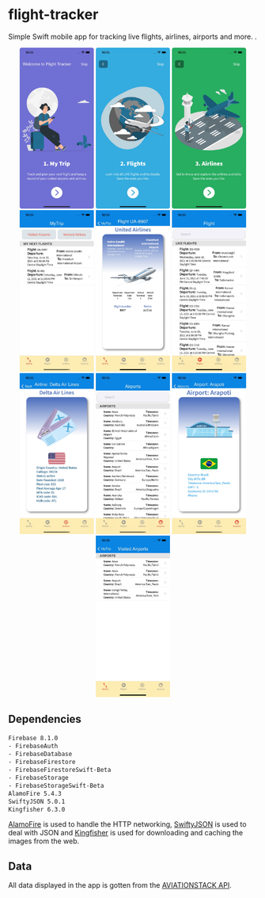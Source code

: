 # flight-tracker
Simple Swift mobile app for tracking live flights, airlines, airports and more. .

<p align="center">
  <img src="https://github.com/enriquedlh97/flight-tracker/blob/main/screenshots/1.jpeg" width="150">
  <img src="https://github.com/enriquedlh97/flight-tracker/blob/main/screenshots/2.jpeg" width="150">
  <img src="https://github.com/enriquedlh97/flight-tracker/blob/main/screenshots/3.jpeg" width="150">
  <img src="https://github.com/enriquedlh97/flight-tracker/blob/main/screenshots/4.jpeg" width="150">
  <img src="https://github.com/enriquedlh97/flight-tracker/blob/main/screenshots/5.jpeg" width="150">
  <img src="https://github.com/enriquedlh97/flight-tracker/blob/main/screenshots/6.jpeg" width="150">
  <img src="https://github.com/enriquedlh97/flight-tracker/blob/main/screenshots/8.jpeg" width="150">
  <img src="https://github.com/enriquedlh97/flight-tracker/blob/main/screenshots/9.jpeg" width="150">
  <img src="https://github.com/enriquedlh97/flight-tracker/blob/main/screenshots/11.jpeg" width="150">
  <img src="https://github.com/enriquedlh97/flight-tracker/blob/main/screenshots/12.jpeg" width="150">

## Dependencies

```
Firebase 8.1.0
- FirebaseAuth
- FirebaseDatabase
- FirebaseFirestore
- FirebaseFirestoreSwift-Beta
- FirebaseStorage
- FirebaseStorageSwift-Beta
AlamoFire 5.4.3
SwiftyJSON 5.0.1
Kingfisher 6.3.0
```

[AlamoFire](https://github.com/Alamofire/Alamofire.git) is used to handle the HTTP networking, [SwiftyJSON](https://github.com/SwiftyJSON/SwiftyJSON.git) is used to deal with JSON and [Kingfisher](https://github.com/onevcat/Kingfisher.git) is used for downloading and caching the images from the web.

## Data
All data displayed in the app is gotten from the [AVIATIONSTACK API](https://aviationstack.com/).
